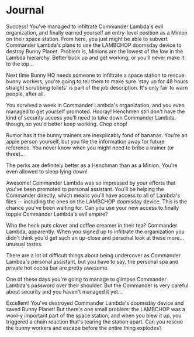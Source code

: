 Journal
===========

Success! You've managed to infiltrate Commander Lambda's evil organization, and finally earned yourself an entry-level position as a Minion on their space station. 
From here, you just might be able to subvert Commander Lambda's plans to use the LAMBCHOP doomsday device to destroy Bunny Planet. 
Problem is, Minions are the lowest of the low in the Lambda hierarchy. 
Better buck up and get working, or you'll never make it to the top...

Next time Bunny HQ needs someone to infiltrate a space station to rescue bunny workers, 
you're going to tell them to make sure 'stay up for 48 hours straight scrubbing toilets' is part of the job description. 
It's only fair to warn people, after all.

You survived a week in Commander Lambda's organization, and you even managed to get yourself promoted. 
Hooray! Henchmen still don't have the kind of security access you'll need to take down Commander Lambda, though, so you'd better keep working. 
Chop chop!

Rumor has it the bunny trainers are inexplicably fond of bananas. 
You're an apple person yourself, but you file the information away for future reference. 
You never know when you might need to bribe a trainer (or three)...

The perks are definitely better as a Henchman than as a Minion. 
You're even allowed to sleep lying down!

Awesome! Commander Lambda was so impressed by your efforts that you've been promoted to personal assistant. 
You'll be helping the Commander directly, which means you'll have access to all of Lambda's files -- including the ones on the LAMBCHOP doomsday device. 
This is the chance you've been waiting for. Can you use your new access to finally topple Commander Lambda's evil empire?

Who the heck puts clover and coffee creamer in their tea? Commander Lambda, apparently. 
When you signed up to infiltrate the organization you didn't think you'd get such an up-close and personal look at these more... unusual tastes.

There are a lot of difficult things about being undercover as Commander Lambda's personal assistant, 
but you have to say, the personal spa and private hot cocoa bar are pretty awesome.

One of these days you're going to manage to glimpse Commander Lambda's password over their shoulder. 
But the Commander is very careful about security and you haven't managed it yet...

Excellent! You've destroyed Commander Lambda's doomsday device and saved Bunny Planet! 
But there's one small problem: the LAMBCHOP was a wool-y important part of the space station, 
and when you blew it up, you triggered a chain reaction that's tearing the station apart. 
Can you rescue the bunny workers and escape before the entire thing explodes?
